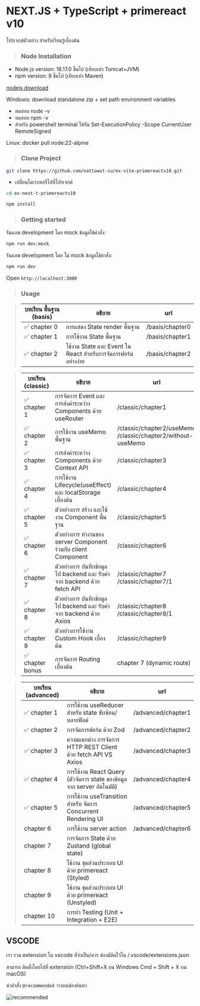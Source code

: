 # NEXT.JS + TypeScript + primereact v10

โปรเจกต์ตัวอย่าง สำหรับเรียนรู้เบื่องต้น

> ### Node Installation

- Node.js version: 18.17.0 ขึ้นไป (เทียบเท่า Tomcat+JVM)
- npm version: 9 ขึ้นไป (เทียบเท่า Maven)

[nodejs download](https://nodejs.org/en/download/)

Windows: download standalone zip + set path environment variables

- ทดสอบ node -v
- ทดสอบ npm -v
- สำหรับ powershell terminal ให้รัน Set-ExecutionPolicy -Scope CurrentUser RemoteSigned

Linux: docker pull node:22-alpine

> ### Clone Project

```sh
git clone https://github.com/nattawut-su/ex-vite-primereactv10.git
```

- เปลี่ยนไดเรกทอรีไปที่โปรเจกต์

```sh
cd ex-next-t-primereactv10
```

```sh
npm install
```

> ### Getting started

รันแอพ development โดย mock ข้อมูลใช้คำสั่ง:

```sh
npm run dev:mock
```

รันแอพ development โดย ไม่ mock ข้อมูลใช้คำสั่ง:

```sh
npm run dev
```

Open `http://localhost:3000`

> ### Usage

> | บทเรียน พื้นฐาน (basis) | อธิบาย                                                         | url             |
> | ----------------------- | -------------------------------------------------------------- | --------------- |
> | ✅ chapter 0            | การแสดง State render พื้นฐาน                                   | /basis/chapter0 |
> | ✅ chapter 1            | การใช้งาน State พื้นฐาน                                        | /basis/chapter1 |
> | ✅ chapter 2            | ใช้งาน State และ Event ใน React สำหรับการจัดการฟอร์ม อย่างง่าย | /basis/chapter2 |

> | บทเรียน (classic) | อธิบาย                                                                  | url                                                               |
> | ----------------- | ----------------------------------------------------------------------- | ----------------------------------------------------------------- |
> | ✅ chapter 1      | การจัดการ Event และการส่งค่าระหว่าง Components ด้วย useRouter           | /classic/chapter1                                                 |
> | ✅ chapter 2      | การใช้งาน useMemo พื้นฐาน                                               | /classic/chapter2/useMemo <br/> /classic/chapter2/without-useMemo |
> | ✅ chapter 3      | การส่งค่าระหว่าง Components ด้วย Context API                            | /classic/chapter3                                                 |
> | ✅ chapter 4      | การใช้งาน Lifecycle(useEffect) และ localStorage เบื้องต้น               | /classic/chapter4                                                 |
> | ✅ chapter 5      | ตัวอย่างการ สร้าง และใช้งาน Component พื้นฐาน                           | /classic/chapter5                                                 |
> | ✅ chapter 6      | ตัวอย่างการ ทำงานของ server Component ร่วมกับ client Component          | /classic/chapter6                                                 |
> | ✅ chapter 7      | ตัวอย่างการ บันทึกข้อมูลไป backend และ รับค่าจาก backend ด้วย fetch API | /classic/chapter7 <br/> /classic/chapter7/1                       |
> | ✅ chapter 8      | ตัวอย่างการ บันทึกข้อมูลไป backend และ รับค่าจาก backend ด้วย Axios     | /classic/chapter8 <br/> /classic/chapter8/1                       |
> | ✅ chapter 9      | ตัวอย่างการใช้งาน Custom Hook เบื้องต้น                                 | /classic/chapter9                                                 |
> | ✅ chapter bonus  | การจัดการ Routing เบื้องต้น                                             | chapter 7 (dynamic route)                                         |

> | บทเรียน (advanced) | อธิบาย                                                                | url                |
> | ------------------ | --------------------------------------------------------------------- | ------------------ |
> | ✅ chapter 1       | การใช้งาน useReducer สำหรับ state ซับซ้อน/หลายฟิลด์                   | /advanced/chapter1 |
> | ✅ chapter 2       | การจัดการฟอร์ม ด้วย Zod                                               | /advanced/chapter2 |
> | ✅ chapter 3       | ความแตกต่าง การจัดการ HTTP REST Client ด้วย fetch API VS Axios        | /advanced/chapter3 |
> | ✅ chapter 4       | การใช้งาน React Query (ตัวจัดการ state ของข้อมูลจาก server อัตโนมัติ) | /advanced/chapter4 |
> | ✅ chapter 5       | การใช้งาน useTransition สำหรับ จัดการ Concurrent Rendering UI         | /advanced/chapter5 |
> | chapter 6          | การใช้งาน server action                                               | /advanced/chapter6 |
> | chapter 7          | การจัดการ State ด้วย Zustand (global state)                           |                    |
> | chapter 8          | ใช้งาน ชุดส่วนประกอบ UI ด้วย primereact (Styled)                      |                    |
> | chapter 9          | ใช้งาน ชุดส่วนประกอบ UI ด้วย primereact (Unstyled)                    |                    |
> | chapter 10         | การทำ Testing (Unit + Integration + E2E)                              |                    |

## VSCODE

เรา รวม extension ใน vscode ที่จำเป็น/ควร ต้องมีติดใว้ใน /.vscode/extensions.json

สามารถ ติดตั้งโดยไปที่ extension (Ctrl+Shift+X บน Windows Cmd + Shift + X บน macOS)

นำคำสั่ง `@recommended` วางบนช่องค้นหา

![recommended](https://cdn.discordapp.com/attachments/860249330908397587/1411411810375962755/image.png?ex=68b92c6e&is=68b7daee&hm=b265cdbef30539ee92bc6ae2db50d6f46e59d254386acc4ca4a7ab7f6eef4c0f&)
